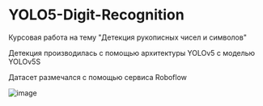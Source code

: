 # YOLO5-Digit-Recognition
Курсовая работа на тему "Детекция рукописных чисел и символов"

Детекция производилась с помощью архитектуры YOLOv5 с моделью YOLOv5S

Датасет размечался с помощью сервиса Roboflow

![image](https://user-images.githubusercontent.com/64641338/203955392-618d8192-183a-468b-bd75-a15f9b29362a.png)



